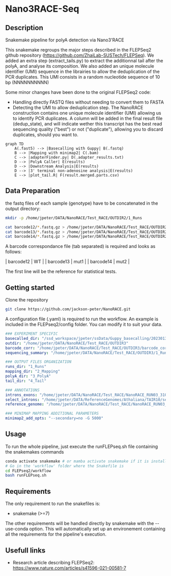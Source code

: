# Nano3RACE-Seq

## Description

Snakemake pipeline for polyA detection via Nano3'RACE

This snakemake regroups the major steps described in the FLEPSeq2 github repository (https://github.com/ZhaiLab-SUSTech/FLEPSeq). 
We added an extra step (extract_tails.py) to extract the additionnal tail after the polyA, and analyse its composition. We also added an unique molecule identifier (UMI) sequence in the librairies to allow the deduplication of the PCR duplicates. This UMI consists in a random nucleotide sequence of 10 bp (NNNNNNNNNN)

Some minor changes have been done to the original FLEPSeq2 code:
- Handling directly FASTQ files without needing to convert them to FASTA
- Detecting the UMI to allow deduplication step. The NanoRACE construction contains one unique molecule identifier (UMI) allowing us to identify PCR duplicates. A column will be added in the final result file (dedup_state), and will indicate wether this transcript has the best read sequencing quality ("best") or not ("duplicate"), allowing you to discard duplicates, should you want to.

```mermaid
graph TD
    A(.fast5) --> |Basecalling with Guppy| B(.fastq)
    B --> |Mapping with minimap2| C(.bam)
    C --> |adapterFinder.py| D(.adapter_results.txt)
    D --> |PolyA Caller| E(results)
    D --> |Downstream Analysis|E(results)
    D --> |3' terminal non-adenosine analysis|E(results)
    E --> |plot_tail.R| F(result.merged.parts.csv)

```
## Data Preparation

the fastq files of each sample (genotype) have to be concatenated in the output directory:
```bash
mkdir -p /home/jpeter/DATA/NanoRACE/Test_RACE/OUTDIR2/1_Runs

cat barcode12/*.fastq.gz > /home/jpeter/DATA/NanoRACE/Test_RACE/OUTDIR2/1_Runs/barcode12.fastq.gz
cat barcode13/*.fastq.gz > /home/jpeter/DATA/NanoRACE/Test_RACE/OUTDIR2/1_Runs/barcode13.fastq.gz
cat barcode14/*.fastq.gz > /home/jpeter/DATA/NanoRACE/Test_RACE/OUTDIR2/1_Runs/barcode14.fastq.gz
```
A barcode correspondance file (tab separated) is required and looks as follows:

| barcode12   | WT       |
| barcode13   | mut1     |
| barcode14   | mut2     |


The first line will be the reference for statistical tests.

## Getting started

Clone the repository

```bash
git clone https://github.com/jackson-peter/NanoRACE.git
```

A configuration file (.yaml) is required to run the workflow. An example is included in the FLEPseq2/config folder. You can modify it to suit your data.

```yaml
### EXPERIMENT SPECIFIC 
basecalled_dir: "/ssd_workspace/jpeter/ssData/Guppy_basecalling/20230131_Nano/workspace"
outdir: "/home/jpeter/DATA/NanoRACE/Test_RACE/OUTDIR3"
barcode_corr: "/home/jpeter/DATA/NanoRACE/Test_RACE/OUTDIR3/barcode_corr.tsv"
sequencing_summary: "/home/jpeter/DATA/NanoRACE/Test_RACE/OUTDIR3/1_Runs/sequencing_summary.txt"

### OUTPUT FILES ORGANIZATION
runs_dir: "1_Runs"
mapping_dir: "2_Mapping"
polyA_dir: "3_PolyA"
tail_dir: "4_Tail"

### ANNOTATIONS
introns_exons: "/home/jpeter/DATA/NanoRACE/Test_RACE/NanoRACE_RUN03_31012023_exon_intron_posV2.bed"
select_introns: "/home/jpeter/DATA/ReferenceGenomes/Athaliana/TAIR10/select_introns.txt"
reference_genome: "/home/jpeter/DATA/NanoRACE/Test_RACE/NanoRACE_RUN03_31012023_mapping.fa" # Reference genome in fasta

### MINIMAP MAPPING ADDITIONAL PARAMETERS
minimap2_add_opts: "--secondary=no -G 5000"

```

## Usage

To run the whole pipeline, just execute the runFLEPseq.sh file containing the snakemakes commands
```bash
conda activate snakemake # or mamba activate snakemake if it is installed
# Go in the 'workflow' folder where the Snakefile is 
cd FLEPseq2/workflow
bash runFLEPseq.sh
```

## Requirements

The only requirement to run the snakefiles is:
- snakemake (>=7)

The other requirements will be handled directly by snakemake with the --use-conda option. This will automatically set up an environement containing all the requirements for the pipeline's execution.


## Usefull links

- Research article describing FLEPSeq2: https://www.nature.com/articles/s41596-021-00581-7


